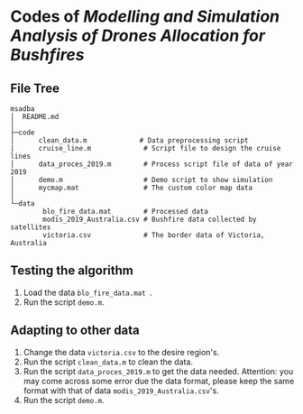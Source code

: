 # Codes of *Modelling and Simulation Analysis of Drones Allocation for Bushfires*

## File Tree

```
msadba
│  README.md
│  
├─code
│      clean_data.m				# Data preprocessing script
|      cruise_line.m             # Script file to design the cruise lines
│      data_proces_2019.m        # Process script file of data of year 2019
│      demo.m                    # Demo script to show simulation
│      mycmap.mat                # The custom color map data
│      
└─data
        blo_fire_data.mat        # Processed data
        modis_2019_Australia.csv # Bushfire data collected by satellites
        victoria.csv             # The border data of Victoria, Australia
```

## Testing the algorithm

1. Load the data `blo_fire_data.mat `.
2. Run the script `demo.m`.

## Adapting to other data

1. Change the data `victoria.csv` to the desire region's.
2. Run the script `clean_data.m` to clean the data.
3. Run the script `data_proces_2019.m` to get the data needed. Attention: you may come across some error due the data format, please keep the same format with that of data `modis_2019_Australia.csv`'s.
4. Run the script `demo.m`.